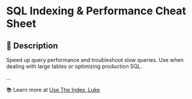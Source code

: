 # SQL Indexing & Performance Cheat Sheet

## 📌 Description
Speed up query performance and troubleshoot slow queries. Use when dealing with large tables or optimizing production SQL.

...

📚 Learn more at [Use The Index, Luke](https://use-the-index-luke.com/)
